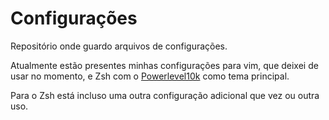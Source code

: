# Configurações

Repositório onde guardo arquivos de configurações.

Atualmente estão presentes minhas configurações para vim, que deixei de usar no momento, e Zsh com o [Powerlevel10k](https://github.com/romkatv/powerlevel10k) como tema principal.

Para o Zsh está incluso uma outra configuração adicional que vez ou outra uso.
